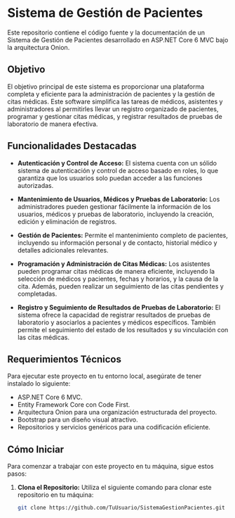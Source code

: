 # Sistema de Gestión de Pacientes

Este repositorio contiene el código fuente y la documentación de un Sistema de Gestión de Pacientes desarrollado en ASP.NET Core 6 MVC bajo la arquitectura Onion.

## Objetivo

El objetivo principal de este sistema es proporcionar una plataforma completa y eficiente para la administración de pacientes y la gestión de citas médicas. Este software simplifica las tareas de médicos, asistentes y administradores al permitirles llevar un registro organizado de pacientes, programar y gestionar citas médicas, y registrar resultados de pruebas de laboratorio de manera efectiva.

## Funcionalidades Destacadas

- **Autenticación y Control de Acceso:** El sistema cuenta con un sólido sistema de autenticación y control de acceso basado en roles, lo que garantiza que los usuarios solo puedan acceder a las funciones autorizadas.

- **Mantenimiento de Usuarios, Médicos y Pruebas de Laboratorio:** Los administradores pueden gestionar fácilmente la información de los usuarios, médicos y pruebas de laboratorio, incluyendo la creación, edición y eliminación de registros.

- **Gestión de Pacientes:** Permite el mantenimiento completo de pacientes, incluyendo su información personal y de contacto, historial médico y detalles adicionales relevantes.

- **Programación y Administración de Citas Médicas:** Los asistentes pueden programar citas médicas de manera eficiente, incluyendo la selección de médicos y pacientes, fechas y horarios, y la causa de la cita. Además, pueden realizar un seguimiento de las citas pendientes y completadas.

- **Registro y Seguimiento de Resultados de Pruebas de Laboratorio:** El sistema ofrece la capacidad de registrar resultados de pruebas de laboratorio y asociarlos a pacientes y médicos específicos. También permite el seguimiento del estado de los resultados y su vinculación con las citas médicas.

## Requerimientos Técnicos

Para ejecutar este proyecto en tu entorno local, asegúrate de tener instalado lo siguiente:

- ASP.NET Core 6 MVC.
- Entity Framework Core con Code First.
- Arquitectura Onion para una organización estructurada del proyecto.
- Bootstrap para un diseño visual atractivo.
- Repositorios y servicios genéricos para una codificación eficiente.

## Cómo Iniciar

Para comenzar a trabajar con este proyecto en tu máquina, sigue estos pasos:

1. **Clona el Repositorio:** Utiliza el siguiente comando para clonar este repositorio en tu máquina:

   ```bash
   git clone https://github.com/TuUsuario/SistemaGestionPacientes.git

